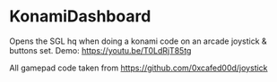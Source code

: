 # KonamiDashboard

Opens the SGL hq when doing a konami code on an arcade joystick & buttons set.
Demo: https://youtu.be/T0LdRjT85tg

All gamepad code taken from https://github.com/0xcafed00d/joystick
